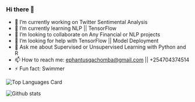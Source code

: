 ### Hi there 👋
- 🔭 I’m currently working on Twitter Sentimental Analysis
- 🌱 I’m currently learning NLP || TensorFlow
- 👯 I’m looking to collaborate on Any Financial or NLP projects
- 🤔 I’m looking for help with TensorFlow || Model Deployment
- 💬 Ask me about Supervised or Unsupervised Learning with Python and R
- 📫 How to reach me: ephantusgachomba@gmail.com  || +254704374514
- ⚡ Fun fact: Swimmer

![Top Languages Card](https://github-readme-stats.vercel.app/api/top-langs/?username=ephantusGachomba&layout=compact)

![Github stats](https://github-readme-stats.vercel.app/api?username=ephantusGachomba&theme=highcontrast&show_icons=true&count_private=true)


<!--
**ephantusGachomba/ephantusGachomba** is a ✨ _special_ ✨ repository because its `README.md` (this file) appears on your GitHub profile.

Here are some ideas to get you started:

- 🔭 I’m currently working on Financial Analysis (Stock prices predictions)
- 🌱 I’m currently learning NLP || TensorFlow
- 👯 I’m looking to collaborate on Any Financial or NLP projects
- 🤔 I’m looking for help with Model Deployment
- 💬 Ask me about Supervised or Unsupervised Learning Python and R
- 📫 How to reach me: ephantusgachomba@gmail.com  || +254704374514
- ⚡ Fun fact: Swimmer
-->
